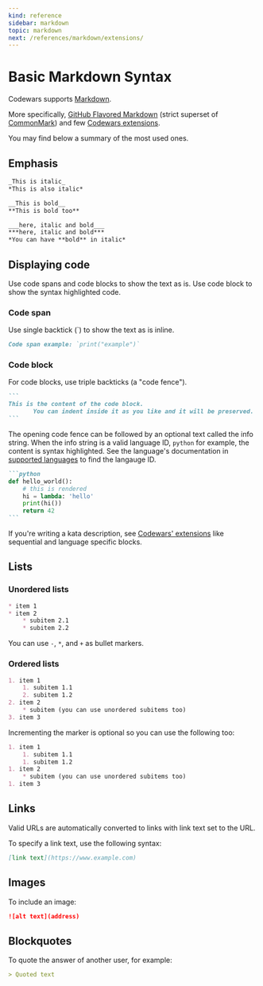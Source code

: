 ```yaml
---
kind: reference
sidebar: markdown
topic: markdown
next: /references/markdown/extensions/
---
```




# Basic Markdown Syntax

Codewars supports [Markdown][wiki-markdown].

More specifically, [GitHub Flavored Markdown][gfm] (strict superset of [CommonMark][common-mark]) and few [Codewars extensions][extensions].

You may find below a summary of the most used ones.




## Emphasis

```markdown
_This is italic_
*This is also italic*

__This is bold__
**This is bold too**

___here, italic and bold___
***here, italic and bold***
*You can have **bold** in italic*
```






## Displaying code

Use code spans and code blocks to show the text as is. Use code block to show the syntax highlighted code.

### Code span

Use single backtick (\`) to show the text as is inline.

```markdown
Code span example: `print("example")`
```

### Code block

For code blocks, use triple backticks (a "code fence").

````markdown
```
This is the content of the code block.
       You can indent inside it as you like and it will be preserved.
```
````

The opening code fence can be followed by an optional text called the info string. When the info string is a valid language ID, `python` for example, the content is syntax highlighted.
See the language's documentation in [supported languages](/languages/) to find the langauge ID.

````markdown
```python
def hello_world():
    # this is rendered
    hi = lambda: 'hello'
    print(hi())
    return 42 
```
````

If you're writing a kata description, see [Codewars' extensions][extensions] like sequential and language specific blocks.






## Lists

### Unordered lists

```markdown
* item 1
* item 2
    * subitem 2.1
    * subitem 2.2
```

You can use `-`, `*`, and `+` as bullet markers.

### Ordered lists

```markdown
1. item 1
    1. subitem 1.1
    2. subitem 1.2
2. item 2
    * subitem (you can use unordered subitems too)
3. item 3
```

Incrementing the marker is optional so you can use the following too:

```markdown
1. item 1
    1. subitem 1.1
    1. subitem 1.2
1. item 2
    * subitem (you can use unordered subitems too)
1. item 3
```




## Links

Valid URLs are automatically converted to links with link text set to the URL.

To specify a link text, use the following syntax:

```markdown
[link text](https://www.example.com)
```






## Images

To include an image:

```markdown
![alt text](address)
```



## Blockquotes

To quote the answer of another user, for example:

```markdown
> Quoted text
```







<!--
TODO Add tutorial for writing readable comment with Markdown
TODO Add tutorial for formatting kata description
-->

[wiki-markdown]: https://en.wikipedia.org/wiki/Markdown
[common-mark]: https://commonmark.org/
[gfm]: https://github.github.com/gfm/
[extensions]: /references/markdown/extensions/
